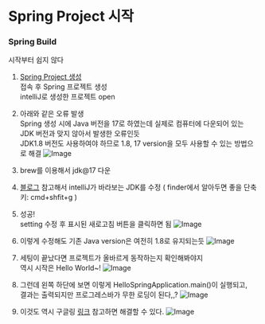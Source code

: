 # Spring Project 시작

### Spring Build
시작부터 쉽지 않다

1. [Spring Project 생성](https://start.spring.io)<br />
접속 후 Spring 프로젝트 생성 <br /> intelliJ로 생성한 프로젝트 open

2. 아래와 같은 오류 발생 <br /> Spring 생성 시에 Java 버전을 17로 하였는데 실제로 컴퓨터에 다운되어 있는 JDK 버전과 맞지 않아서 발생한 오류인듯 <br /> JDK1.8 버전도 사용하여야 하므로 1.8, 17 version을 모두 사용할 수 있는 방법으로 해결
![Image](https://github.com/user-attachments/assets/b8bf8f36-5314-46fc-b1c9-a705db00a2d7)
3. brew를 이용해서 jdk@17 다운
4. [블로그](https://dev-emmababy.tistory.com/139) 참고해서 intelliJ가 바라보는 JDK를 수정
( finder에서 알아두면 좋을 단축키: cmd+shfit+g )
5. 성공!<br/>
   setting 수정 후 표시된 새로고침 버튼을 클릭하면 됨
   ![Image](https://github.com/user-attachments/assets/555b9173-5150-44d4-b54c-3f3b7485a53d) 
6. 이렇게 수정해도 기존 Java version은 여전히 1.8로 유지되는듯
   ![Image](https://github.com/user-attachments/assets/174ee60c-ccd7-463f-8f3b-1d58813514d5)
7. 세팅이 끝났다면 프로젝트가 올바르게 동작하는지 확인해봐야지 <br />
   역시 시작은 Hello World~!
![Image](https://github.com/user-attachments/assets/a544a6f1-c18b-4205-b545-814b6ce068a9)
8. 그런데 왼쪽 하단에 보면 이렇게 HelloSpringApplication.main()이 실행되고, <br />
   결과는 출력되지만 프로그레스바가 무한 로딩이 된다,,?
   ![Image](https://github.com/user-attachments/assets/1f85e189-d1bd-44cc-97a7-c90e9ccc1511)
9. 이것도 역시 구글링
   [링크](https://velog.io/@dghff/IntelliJ-IDEA-%EC%8B%A4%ED%96%89%EC%8B%9C-%EB%AC%B4%ED%95%9C%EB%A1%9C%EB%94%A9%EB%90%98%EB%8A%94-%EC%9D%B4%EC%8A%88-%ED%95%B4%EA%B2%B0)
   참고하면 해결할 수 있다.
   ![Image](https://github.com/user-attachments/assets/31d1d8a3-d247-4872-b581-612335a54568)
